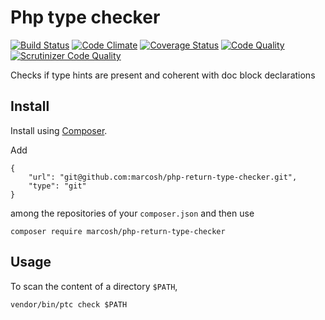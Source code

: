 # Php type checker

[![Build Status](https://travis-ci.org/marcosh/php-type-checker.svg?branch=master)](https://travis-ci.org/marcosh/php-type-checker)
[![Code Climate](https://codeclimate.com/github/marcosh/php-type-checker/badges/gpa.svg)](https://codeclimate.com/github/marcosh/php-type-checker)
[![Coverage Status](https://coveralls.io/repos/github/marcosh/php-type-checker/badge.svg?branch=master)](https://coveralls.io/github/marcosh/php-type-checker?branch=master)
[![Code Quality](https://api.codacy.com/project/badge/grade/ff95c3e5360649638c61f2834bffd8b2)](https://www.codacy.com/app/marcosh/php-type-checker/dashboard)
[![Scrutinizer Code Quality](https://scrutinizer-ci.com/g/marcosh/php-type-checker/badges/quality-score.png?b=master)](https://scrutinizer-ci.com/g/marcosh/php-type-checker/?branch=master)

Checks if type hints are present and coherent with doc block declarations

## Install

Install using [Composer](https://getcomposer.org).

Add 

```
{
    "url": "git@github.com:marcosh/php-return-type-checker.git",
    "type": "git"
}
```

among the repositories of your `composer.json` and then use

```
composer require marcosh/php-return-type-checker
```

## Usage

To scan the content of a directory `$PATH`,

```
vendor/bin/ptc check $PATH
```
